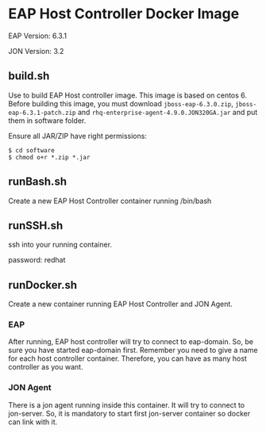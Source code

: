 # EAP Host Controller Docker Image

EAP Version: 6.3.1

JON Version: 3.2

## build.sh
Use to build EAP Host controller image.
This image is based on centos 6.
Before building this image, you must download `jboss-eap-6.3.0.zip`, `jboss-eap-6.3.1-patch.zip` and `rhq-enterprise-agent-4.9.0.JON320GA.jar` and put them in software folder.

Ensure all JAR/ZIP have right permissions:
```
$ cd software
$ chmod o+r *.zip *.jar
```
## runBash.sh
Create a new EAP Host Controller container running /bin/bash

## runSSH.sh
ssh into your running container.

password: redhat

## runDocker.sh
Create a new container running EAP Host Controller and JON Agent.

### EAP
After running, EAP host controller will try to connect to eap-domain. So, be sure you have started eap-domain first.
Remember you need to give a name for each host controller container. Therefore, you can have as many host controller as you want.

### JON Agent
There is a jon agent running inside this container. It will try to connect to jon-server. So, it is mandatory to start first jon-server container so docker can link with it.
